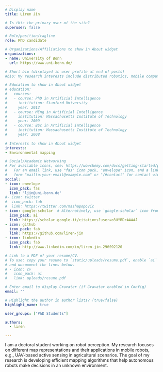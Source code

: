 ```yaml
---
# Display name
title: Liren Jin

# Is this the primary user of the site?
superuser: false

# Role/position/tagline
role: PhD candidate

# Organizations/Affiliations to show in About widget
organizations:
- name: University of Bonn
  url: https://www.uni-bonn.de/

# Short bio (displayed in user profile at end of posts)
#bio: My research interests include distributed robotics, mobile computing and programmable matter.

# Education to show in About widget
# education:
#   courses:
#   - course: PhD in Artificial Intelligence
#     institution: Stanford University
#     year: 2012
#   - course: MEng in Artificial Intelligence
#     institution: Massachusetts Institute of Technology
#     year: 2009
#   - course: BSc in Artificial Intelligence
#     institution: Massachusetts Institute of Technology
#     year: 2008
    
# Interests to show in About widget
interests:
- Environmental mapping

# Social/Academic Networking
# For available icons, see: https://wowchemy.com/docs/getting-started/page-builder/#icons
#   For an email link, use "fas" icon pack, "envelope" icon, and a link in the
#   form "mailto:your-email@example.com" or "/#contact" for contact widget.
social:
- icon: envelope
  icon_pack: fas
  link: 'ljin@uni-bonn.de'
#- icon: twitter
#  icon_pack: fab
#  link: https://twitter.com/mashapopovic
- icon: google-scholar  # Alternatively, use `google-scholar` icon from `ai` icon pack
  icon_pack: ai
  link: https://scholar.google.it/citations?user=o3UYRDcAAAAJ
- icon: github
  icon_pack: fab
  link: https://github.com/liren-jin
- icon: linkedin
  icon_pack: fab
  link: http://www.linkedin.com/in/liren-jin-296092120

# Link to a PDF of your resume/CV.
# To use: copy your resume to `static/uploads/resume.pdf`, enable `ai` icons in `params.toml`, 
# and uncomment the lines below.
# - icon: cv
#   icon_pack: ai
#   link: uploads/resume.pdf

# Enter email to display Gravatar (if Gravatar enabled in Config)
email: ""

# Highlight the author in author lists? (true/false)
highlight_name: true

user_groups: ["PhD Students"] 

authors:
  - liren

---
```


I am a doctoral student working on robot perception. My research focuses on different map representations and their applications in mobile robots, e.g., UAV-based active sensing in agricultural scenarios. The goal of my research is developing efficient mapping algorithms that help autonomous robots make decisions in an unknown environment.
